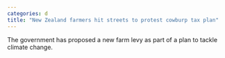 ```yaml
---
categories: d
title: "New Zealand farmers hit streets to protest cowburp tax plan"
---
```

The government has proposed a new farm levy as part of a plan to tackle climate change.